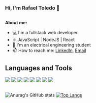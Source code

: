### Hi, I'm Rafael Toledo 👋
##
  
 **About me:**
- 💻 I'm a fullstack web developer
- ⚛️ JavaScript | NodeJS | React
- 📝 I'm an electrical engineering student
- 📫 How to reach me: [LinkedIn](https://www.linkedin.com/in/toledo-dev/), [Email](rafael.toledo@engenharia.ufjf.br)

## Languages and Tools

<div>
<img src="https://img.shields.io/badge/HTML5-E34F26?style=for-the-badge&logo=html5&logoColor=white"/> 
<img src="https://img.shields.io/badge/CSS3-1572B6?style=for-the-badge&logo=css3&logoColor=white"/>
<img src="https://img.shields.io/badge/React-20232A?style=for-the-badge&logo=react&logoColor=white"/> 
<img src="https://img.shields.io/badge/JavaScript-F7DF1E?style=for-the-badge&logo=javascript&logoColor=white"/>
<img src="https://img.shields.io/badge/Node.js-43853D?style=for-the-badge&logo=node.js&logoColor=white"/>
<img src="https://img.shields.io/badge/SQLite-07405E?style=for-the-badge&logo=sqlite&logoColor=white"/>
<img src="https://img.shields.io/badge/MongoDB-%234ea94b?style=for-the-badge&logo=mongodb&logoColor=white"/>
<img src="https://img.shields.io/badge/Python-3776AB?style=for-the-badge&logo=python&logoColor=white"/>
</div> 
 
##
![Anurag's GitHub stats](https://github-readme-stats.vercel.app/api?username=Toledodev&show_icons=true&theme=dark)
[![Top Langs](https://github-readme-stats.vercel.app/api/top-langs/?username=Toledodev&layout=compact&show_icons=true&theme=dark)](https://github.com/anuraghazra/github-readme-stats)
